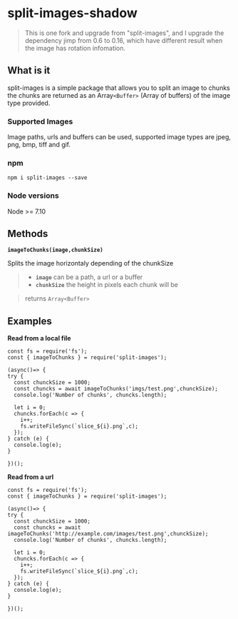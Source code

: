 # split-images-shadow

> This is one fork and upgrade from "split-images",  and I upgrade the dependency jimp from 0.6 to 0.16, which have different result when the image has rotation infomation.

## What is it

split-images is a simple package that allows you to split an image to chunks
the chunks are returned as an Array`<Buffer>` (Array of buffers) of the image type provided.

### Supported Images

Image paths, urls and buffers can be used, supported image types are jpeg, png, bmp, tiff and gif.

### npm

`npm i split-images --save`

### Node versions

Node >= 7.10

## Methods

**`imageToChunks(image,chunkSize)`**

Splits the image horizontaly depending of the chunkSize

> * **`image`** can be a path, a url or a buffer
> * **`chunkSize`** the height in pixels each chunk will be

> returns `Array<Buffer>`

## Examples

**Read from a local file**

```
const fs = require('fs');
const { imageToChunks } = require('split-images');

(async()=> {
try {
  const chunckSize = 1000;
  const chuncks = await imageToChunks('imgs/test.png',chunckSize);
  console.log('Number of chunks', chuncks.length);

  let i = 0;
  chuncks.forEach(c => {
    i++;
    fs.writeFileSync(`slice_${i}.png`,c);
  });
} catch (e) {
  console.log(e);
}

})();
```

**Read from a url**

```
const fs = require('fs');
const { imageToChunks } = require('split-images');

(async()=> {
try {
  const chunckSize = 1000;
  const chuncks = await imageToChunks('http://example.com/images/test.png',chunckSize);
  console.log('Number of chunks', chuncks.length);

  let i = 0;
  chuncks.forEach(c => {
    i++;
    fs.writeFileSync(`slice_${i}.png`,c);
  });
} catch (e) {
  console.log(e);
}

})();
```
